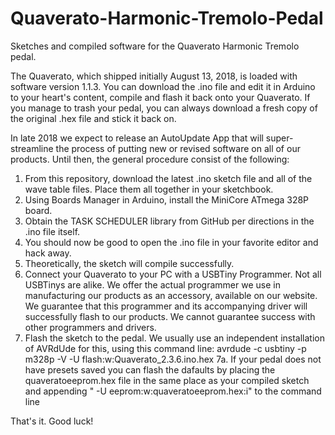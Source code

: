 # Quaverato-Harmonic-Tremolo-Pedal
Sketches and compiled software for the Quaverato Harmonic Tremolo pedal.

The Quaverato, which shipped initially August 13, 2018, is loaded with software version 1.1.3. You can download the .ino file and edit it in Arduino to your heart's content, compile and flash it back onto your Quaverato. If you manage to trash your pedal, you can always download a fresh copy of the original .hex file and stick it back on.

In late 2018 we expect to release an AutoUpdate App that will super-streamline the process of putting new or revised software on all of our products. Until then, the general procedure consist of the following:

1. From this repository, download the latest .ino sketch file and all of the wave table files. Place them all together in your sketchbook.
2. Using Boards Manager in Arduino, install the MiniCore ATmega 328P board.
3. Obtain the TASK SCHEDULER library from GitHub per directions in the .ino file itself.
4. You should now be good to open the .ino file in your favorite editor and hack away.
5. Theoretically, the sketch will compile successfully.
6. Connect your Quaverato to your PC with a USBTiny Programmer. Not all USBTinys are alike. We offer the actual programmer we use in manufacturing our products as an accessory, available on our website. We guarantee that this programmer and its accompanying driver will successfully flash to our products. We cannot guarantee success with other programmers and drivers.
7. Flash the sketch to the pedal. We usually use an independent installation of AVRdUde for this, using this command line: avrdude -c usbtiny -p m328p -V -U flash:w:Quaverato_2.3.6.ino.hex
7a. If your pedal does not have presets saved you can flash the dafaults by placing the quaveratoeeprom.hex file in the same place as your compiled sketch and appending " -U eeprom:w:quaveratoeeprom.hex:i" to the command line

That's it. Good luck!
